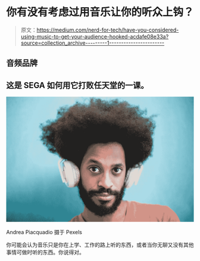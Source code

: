 # 你有没有考虑过用音乐让你的听众上钩？

> 原文：<https://medium.com/nerd-for-tech/have-you-considered-using-music-to-get-your-audience-hooked-acdafe08e33a?source=collection_archive---------1----------------------->

## 音频品牌

## 这是 SEGA 如何用它打败任天堂的一课。

![](img/7b281c51da79953fc598e256d0540ad8.png)

Andrea Piacquadio 摄于 Pexels

你可能会认为音乐只是你在上学、工作的路上听的东西，或者当你无聊又没有其他事情可做时听的东西。你说得对。